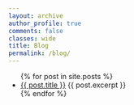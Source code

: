 ```yaml
---
layout: archive
author_profile: true
comments: false
classes: wide
title: Blog
permalink: /blog/
---
```


<ul>
  {% for post in site.posts %}
    <li>
      <a href="{{ post.url }}">{{ post.title }}</a>
      {{ post.excerpt }}
    </li>
  {% endfor %}
</ul>